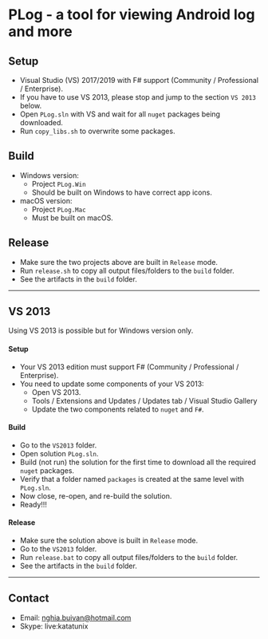 PLog - a tool for viewing Android log and more
===

## Setup
* Visual Studio (VS) 2017/2019 with F# support (Community / Professional / Enterprise).
* If you have to use VS 2013, please stop and jump to the section `VS 2013` below.
* Open `PLog.sln` with VS and wait for all `nuget` packages being downloaded.
* Run `copy_libs.sh` to overwrite some packages.

## Build
* Windows version:
    * Project `PLog.Win`
    * Should be built on Windows to have correct app icons.
* macOS version:
    * Project `PLog.Mac`
    * Must be built on macOS.

## Release
* Make sure the two projects above are built in `Release` mode.
* Run `release.sh` to copy all output files/folders to the `build` folder.
* See the artifacts in the `build` folder.

---

## VS 2013
Using VS 2013 is possible but for Windows version only.

#### Setup
* Your VS 2013 edition must support F# (Community / Professional / Enterprise).
* You need to update some components of your VS 2013:
    * Open VS 2013.
    * Tools / Extensions and Updates / Updates tab / Visual Studio Gallery
    * Update the two components related to `nuget` and `F#`.

#### Build
* Go to the `VS2013` folder.
* Open solution `PLog.sln`.
* Build (not run) the solution for the first time to download all the required `nuget` packages.
* Verify that a folder named `packages` is created at the same level with `PLog.sln`.
* Now close, re-open, and re-build the solution.
* Ready!!!

#### Release
* Make sure the solution above is built in `Release` mode.
* Go to the `VS2013` folder.
* Run `release.bat` to copy all output files/folders to the `build` folder.
* See the artifacts in the `build` folder.

---

## Contact
* Email: nghia.buivan@hotmail.com
* Skype: live:katatunix
